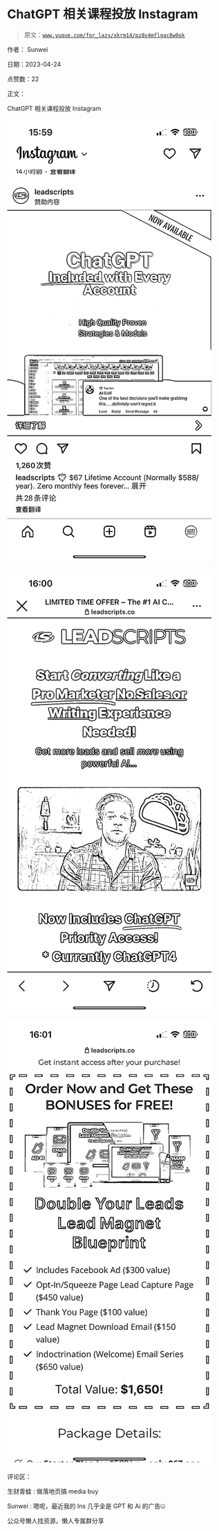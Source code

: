 # ChatGPT 相关课程投放 Instagram

> 原文：[`www.yuque.com/for_lazy/xkrm14/pz8v4mflgac8w0ok`](https://www.yuque.com/for_lazy/xkrm14/pz8v4mflgac8w0ok)



作者： Sunwei



日期：2023-04-24



点赞数：22



正文：



ChatGPT 相关课程投放 Instagram



![](img/b9a611e11a993d211a7d5b7026aa6876.png)  

![](img/34bc492d620dd233027e3ed14dfbad98.png)  

![](img/962013a421ab60224d9526df4940b6e6.png)  

评论区：



生财青蛙 : 做落地页搞 media buy



Sunwei : 嗯呢，最近我的 Ins 几乎全是 GPT 和 Ai 的广告🤐



公众号懒人找资源，懒人专属群分享

</ne-p></ne-p></ne-p>